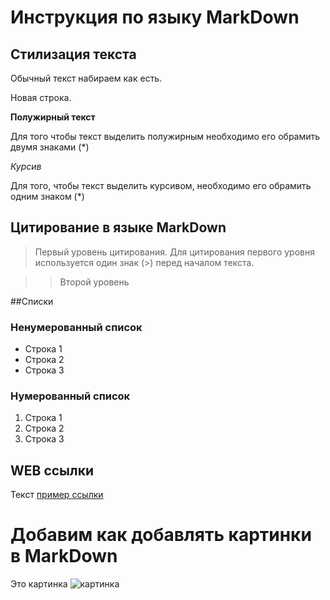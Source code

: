 # Инструкция по языку MarkDown

## Стилизация текста
Обычный текст набираем как есть.

Новая строка.

**Полужирный текст** 

Для того чтобы текст выделить полужирным необходимо его обрамить двумя знаками (*)

*Курсив* 

Для того, чтобы текст выделить курсивом, необходимо его обрамить одним знаком (*)

## Цитирование в языке MarkDown
> Первый уровень цитирования. Для цитирования первого уровня используется один знак (>) перед началом текста.

>> Второй уровень

##Списки
### Ненумерованный список
* Строка 1
* Строка 2
* Строка 3

### Нумерованный список
1. Строка 1
2. Строка 2
3. Строка 3

## WEB ссылки
Текст [пример ссылки](http.example.com "Всплывающая подсказка")

# Добавим как добавлять картинки в MarkDown
Это картинка
![картинка](pict.jpg)
